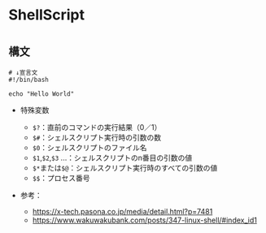# ShellScript
#
## 構文

```shell
# ↓宣言文
#!/bin/bash
 
echo "Hello World"
```
* 特殊変数
    * `$?`：直前のコマンドの実行結果（0／1）
    * `$#`：シェルスクリプト実行時の引数の数
    * `$0`：シェルスクリプトのファイル名
    * `$1`,`$2`,`$3` ...：シェルスクリプトのn番目の引数の値
    * `$*`または`$@`：シェルスクリプト実行時のすべての引数の値
    * `$$`：プロセス番号

* 参考：
    * https://x-tech.pasona.co.jp/media/detail.html?p=7481
    * https://www.wakuwakubank.com/posts/347-linux-shell/#index_id1